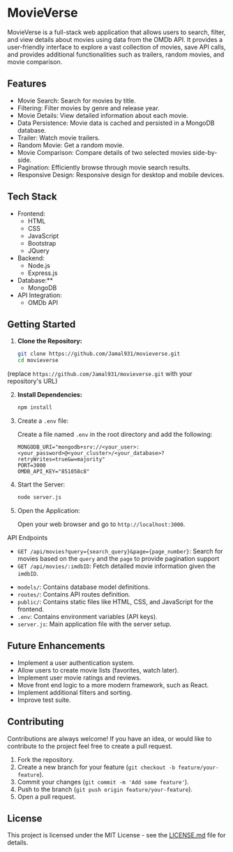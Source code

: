 # MovieVerse

MovieVerse is a full-stack web application that allows users to search, filter, and view details about movies using data from the OMDb API. It provides a user-friendly interface to explore a vast collection of movies, save API calls, and provides additional functionalities such as trailers, random movies, and movie comparison.

## Features

-  Movie Search: Search for movies by title.
-  Filtering: Filter movies by genre and release year.
-  Movie Details: View detailed information about each movie.
-  Data Persistence: Movie data is cached and persisted in a MongoDB database.
-  Trailer: Watch movie trailers.
-  Random Movie: Get a random movie.
-  Movie Comparison: Compare details of two selected movies side-by-side.
-  Pagination: Efficiently browse through movie search results.
-  Responsive Design: Responsive design for desktop and mobile devices.

## Tech Stack

-   Frontend:
    -   HTML
    -   CSS
    -   JavaScript
    -   Bootstrap
    -   JQuery
-   Backend:
    -   Node.js
    -   Express.js
-   Database:**
    -   MongoDB
-   API Integration:
    -   OMDb API

## Getting Started

1.  **Clone the Repository:**

    ```bash
    git clone https://github.com/Jamal931/movieverse.git
    cd movieverse
    ```
   (replace `https://github.com/Jamal931/movieverse.git` with your repository's URL)

2.  **Install Dependencies:**

    ```bash
    npm install
    ```

3.  Create a `.env` file:

    Create a file named `.env` in the root directory and add the following:

    ```env
    MONGODB_URI="mongodb+srv://<your_user>:<your_password>@<your_cluster>/<your_database>?retryWrites=true&w=majority"
    PORT=3000
    OMDB_API_KEY="851058c8"
    ```

  

4.  Start the Server:

    ```bash
    node server.js
    ```

5.  Open the Application:

    Open your web browser and go to `http://localhost:3000`.

API Endpoints

*   `GET /api/movies?query={search_query}&page={page_number}`: Search for movies based on the `query` and the `page` to provide pagination support
*   `GET /api/movies/:imdbID`: Fetch detailed movie information given the `imdbID`.

-   `models/`: Contains database model definitions.
-   `routes/`: Contains API routes definition.
-   `public/`: Contains static files like HTML, CSS, and JavaScript for the frontend.
-   `.env`: Contains environment variables (API keys).
-   `server.js`: Main application file with the server setup.

## Future Enhancements

-   Implement a user authentication system.
-   Allow users to create movie lists (favorites, watch later).
-   Implement user movie ratings and reviews.
-   Move front end logic to a more modern framework, such as React.
-   Implement additional filters and sorting.
-   Improve test suite.

## Contributing

Contributions are always welcome! If you have an idea, or would like to contribute to the project feel free to create a pull request.

1.  Fork the repository.
2.  Create a new branch for your feature (`git checkout -b feature/your-feature`).
3.  Commit your changes (`git commit -m 'Add some feature'`).
4.  Push to the branch (`git push origin feature/your-feature`).
5.  Open a pull request.

## License

This project is licensed under the MIT License - see the [LICENSE.md](LICENSE.md) file for details.

